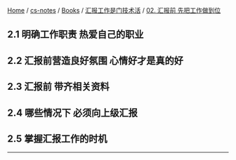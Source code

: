 [Home](https://mengxianbin.github.io) /
[cs-notes](https://mengxianbin.github.io/cs-notes/site) /
[Books](https://mengxianbin.github.io/cs-notes/site/Books) /
[汇报工作是门技术活](https://mengxianbin.github.io/cs-notes/site/Books/%E6%B1%87%E6%8A%A5%E5%B7%A5%E4%BD%9C%E6%98%AF%E9%97%A8%E6%8A%80%E6%9C%AF%E6%B4%BB) /
[02. 汇报前 先把工作做到位](https://mengxianbin.github.io/cs-notes/site/Books/%E6%B1%87%E6%8A%A5%E5%B7%A5%E4%BD%9C%E6%98%AF%E9%97%A8%E6%8A%80%E6%9C%AF%E6%B4%BB/02.%20%E6%B1%87%E6%8A%A5%E5%89%8D%20%E5%85%88%E6%8A%8A%E5%B7%A5%E4%BD%9C%E5%81%9A%E5%88%B0%E4%BD%8D)

## 2.1 明确工作职责 热爱自己的职业

## 2.2 汇报前营造良好氛围 心情好才是真的好

## 2.3 汇报前 带齐相关资料

## 2.4 哪些情况下 必须向上级汇报

## 2.5 掌握汇报工作的时机

---
